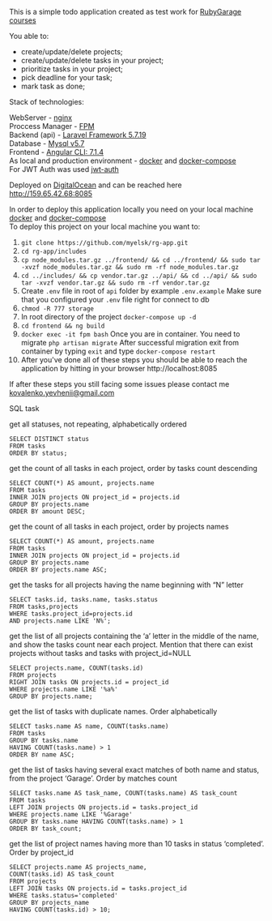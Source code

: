 This is a simple todo application created as test work for [RubyGarage courses](https://rubygarage.com.ua/)

You able to:

- create/update/delete projects;
- create/update/delete tasks in your project;
- prioritize tasks in your project;
- pick deadline for your task;
- mark task as done;

Stack of technologies:

WebServer - [nginx](http://nginx.org/) <br>
Proccess Manager - [FPM](http://php.net/manual/en/install.fpm.php) <br>
Backend (api) - [Laravel Framework 5.7.19](https://laravel.com/) <br>
Database - [Mysql v5.7](https://www.mysql.com/) <br>
Frontend - [Angular CLI: 7.1.4](https://angular.io/) <br>
As local and production environment - [docker](https://www.docker.com/) and [docker-compose](https://docs.docker.com/compose/) <br>
For JWT Auth was used [jwt-auth](https://github.com/tymondesigns/jwt-auth)


Deployed on [DigitalOcean](https://www.digitalocean.com/) and can be reached here http://159.65.42.68:8085 <br>

In order to deploy this application locally you need on your local machine [docker](https://docs.docker.com/install/linux/docker-ce/ubuntu/) and [docker-compose](https://docs.docker.com/compose/install/) <br>
To deploy this project on your local machine you want to:

1. ```git clone https://github.com/myelsk/rg-app.git```
2. ```cd rg-app/includes```
3. ```cp node_modules.tar.gz ../frontend/ && cd ../frontend/ && sudo tar -xvzf node_modules.tar.gz && sudo rm -rf node_modules.tar.gz```
4. ```cd ../includes/ && cp vendor.tar.gz ../api/ && cd ../api/ && sudo tar -xvzf vendor.tar.gz && sudo rm -rf vendor.tar.gz```
5. Create ```.env``` file in root of ```api``` folder by example ```.env.example``` Make sure that you configured your ```.env``` file right for connect to db
6. ```chmod -R 777 storage```
7. In root directory of the project ```docker-compose up -d```
8. ```cd frontend && ng build```
9. ```docker exec -it fpm bash``` Once you are in container. You need to migrate ```php artisan migrate```
After successful migration exit from container by typing ```exit``` and type ```docker-compose restart```
10. After you've done all of these steps you should be able to reach the application by hitting in your browser http://localhost:8085

If after these steps you still facing some issues please contact me kovalenko.yevhenii@gmail.com

SQL task

get all statuses, not repeating, alphabetically ordered

```
SELECT DISTINCT status 
FROM tasks 
ORDER BY status;
```

get the count of all tasks in each project, order by tasks count descending

```
SELECT COUNT(*) AS amount, projects.name 
FROM tasks 
INNER JOIN projects ON project_id = projects.id 
GROUP BY projects.name 
ORDER BY amount DESC;
```

get the count of all tasks in each project, order by projects names

```
SELECT COUNT(*) AS amount, projects.name 
FROM tasks 
INNER JOIN projects ON project_id = projects.id 
GROUP BY projects.name 
ORDER BY projects.name ASC;
```

get the tasks for all projects having the name beginning with “N” letter

```
SELECT tasks.id, tasks.name, tasks.status 
FROM tasks,projects 
WHERE tasks.project_id=projects.id 
AND projects.name LIKE 'N%';
```

get the list of all projects containing the ‘a’ letter in the middle of the name, and show the tasks count near each project. Mention that there can exist projects without tasks and tasks with project_id=NULL

```
SELECT projects.name, COUNT(tasks.id) 
FROM projects 
RIGHT JOIN tasks ON projects.id = project_id 
WHERE projects.name LIKE '%a%' 
GROUP BY projects.name;
```

get the list of tasks with duplicate names. Order alphabetically
```
SELECT tasks.name AS name, COUNT(tasks.name)
FROM tasks
GROUP BY tasks.name
HAVING COUNT(tasks.name) > 1
ORDER BY name ASC;
```
get the list of tasks having several exact matches of both name and status, from the project ‘Garage’. Order by matches count
```
SELECT tasks.name AS task_name, COUNT(tasks.name) AS task_count
FROM tasks
LEFT JOIN projects ON projects.id = tasks.project_id
WHERE projects.name LIKE '%Garage'
GROUP BY tasks.name HAVING COUNT(tasks.name) > 1
ORDER BY task_count;
```
get the list of project names having more than 10 tasks in status ‘completed’. Order by project_id

```
SELECT projects.name AS projects_name, 
COUNT(tasks.id) AS task_count 
FROM projects 
LEFT JOIN tasks ON projects.id = tasks.project_id 
WHERE tasks.status='completed' 
GROUP BY projects_name 
HAVING COUNT(tasks.id) > 10;
```
